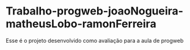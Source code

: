 # Trabalho-progweb-joaoNogueira-matheusLobo-ramonFerreira
 Esse é o projeto desenvolvido como avaliação para a aula de progweb

